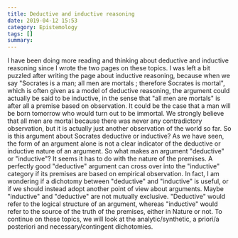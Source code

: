```yaml
---
title: Deductive and inductive reasoning
date: 2019-04-12 15:53
category: Epistemology
tags: []
summary: 
---
```

I have been doing more reading and thinking about deductive and inductive reasoning since I wrote the two pages on these topics. I was left a bit puzzled after writing the page about inductive reasoning, because when we say "Socrates is a man; all men are mortals ; therefore Socrates is mortal", which is often given as a model of deductive reasoning, the argument could actually be said to be inductive, in the sense that "all men are mortals" is after all a premise based on observation. It could be the case that a man will be born tomorrow who would turn out to be immortal. We strongly believe that all men are mortal because there was never any contradictory observation, but it is actually just another observation of the world so far. So is this argument about Socrates deductive or inductive? As we have seen, the form of an argument alone is not a clear indicator of the deductive or inductive nature of an argument. So what makes an argument "deductive" or "inductive"? It seems it has to do with the nature of the premises. A perfectly good "deductive" argument can cross over into the "inductive" category if its premises are based on empirical observation. In fact, I am wondering if a dichotomy between "deductive" and "inductive" is useful, or if we should instead adopt another point of view about arguments. Maybe "inductive" and "deductive" are not mutually exclusive. "Deductive" would refer to the logical structure of an argument, whereas "inductive" would refer to the source of the truth of the premises, either in Nature or not. To continue on these topics, we will look at the analytic/synthetic, a priori/a posteriori and necessary/contingent dichotomies.
